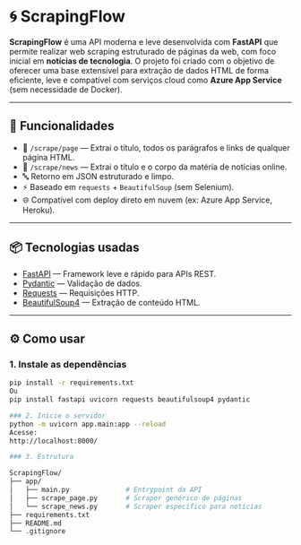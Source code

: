 # 🌀 ScrapingFlow

**ScrapingFlow** é uma API moderna e leve desenvolvida com **FastAPI** que permite realizar web scraping estruturado de páginas da web, com foco inicial em **notícias de tecnologia**. O projeto foi criado com o objetivo de oferecer uma base extensível para extração de dados HTML de forma eficiente, leve e compatível com serviços cloud como **Azure App Service** (sem necessidade de Docker).

---

## 🚀 Funcionalidades

- 📄 `/scrape/page` — Extrai o título, todos os parágrafos e links de qualquer página HTML.
- 📰 `/scrape/news` — Extrai o título e o corpo da matéria de notícias online.
- 🔤 Retorno em JSON estruturado e limpo.
- ⚡ Baseado em `requests` + `BeautifulSoup` (sem Selenium).
- 🌐 Compatível com deploy direto em nuvem (ex: Azure App Service, Heroku).

---

## 📦 Tecnologias usadas

- [FastAPI](https://fastapi.tiangolo.com/) — Framework leve e rápido para APIs REST.
- [Pydantic](https://docs.pydantic.dev/) — Validação de dados.
- [Requests](https://docs.python-requests.org/) — Requisições HTTP.
- [BeautifulSoup4](https://www.crummy.com/software/BeautifulSoup/) — Extração de conteúdo HTML.

---

## ⚙️ Como usar

### 1. Instale as dependências

```bash
pip install -r requirements.txt
Ou
pip install fastapi uvicorn requests beautifulsoup4 pydantic

### 2. Inicie o servidor
python -m uvicorn app.main:app --reload
Acesse:
http://localhost:8000/

### 3. Estrutura

ScrapingFlow/
├── app/
│   ├── main.py              # Entrypoint da API
│   ├── scrape_page.py       # Scraper genérico de páginas
│   └── scrape_news.py       # Scraper específico para notícias
├── requirements.txt
├── README.md
└── .gitignore

